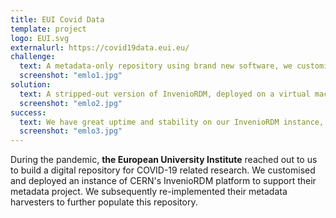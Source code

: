 ```yaml
---
title: EUI Covid Data
template: project
logo: EUI.svg
externalurl: https://covid19data.eui.eu/
challenge:
  text: A metadata-only repository using brand new software, we customised a few components to better suit EUI's needs.
  screenshot: "emlo1.jpg"
solution:
  text: A stripped-out version of InvenioRDM, deployed on a virtual machine hosted by us and themed, customised for EUI. The harvesters were re-written from R to Python, with great improvements to code reuse and a data pipeline to improve metadata quality.
  screenshot: "emlo2.jpg"
success:
  text: We have great uptime and stability on our InvenioRDM instance, which has seen research use for a number of years. We've successfully migrated through various InvenioRDM versions to maintain support and gain features.
  screenshot: "emlo3.jpg"
---
```


During the pandemic, **the European University Institute** reached out to us to build a digital repository for COVID-19 related research.  We customised and deployed an instance of CERN's InvenioRDM platform to support their metadata project. We subsequently re-implemented their metadata harvesters to further populate this repository.